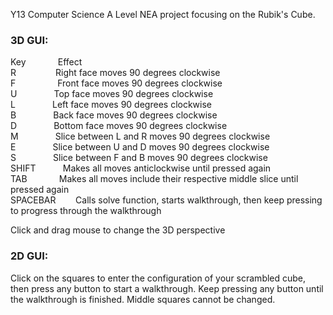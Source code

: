 Y13 Computer Science A Level NEA project focusing on the Rubik's Cube.

### 3D GUI:  

Key&nbsp;&nbsp;&nbsp;&nbsp;&nbsp;&nbsp;&nbsp;&nbsp;&nbsp;&nbsp;&nbsp;&nbsp;&nbsp;Effect  
R&nbsp;&nbsp;&nbsp;&nbsp;&nbsp;&nbsp;&nbsp;&nbsp;&nbsp;&nbsp;&nbsp;&nbsp;&nbsp;&nbsp;&nbsp;&nbsp;Right face moves 90 degrees clockwise  
F&nbsp;&nbsp;&nbsp;&nbsp;&nbsp;&nbsp;&nbsp;&nbsp;&nbsp;&nbsp;&nbsp;&nbsp;&nbsp;&nbsp;&nbsp;&nbsp;&nbsp;Front face moves 90 degrees clockwise  
U&nbsp;&nbsp;&nbsp;&nbsp;&nbsp;&nbsp;&nbsp;&nbsp;&nbsp;&nbsp;&nbsp;&nbsp;&nbsp;&nbsp;&nbsp;Top face moves 90 degrees clockwise  
L&nbsp;&nbsp;&nbsp;&nbsp;&nbsp;&nbsp;&nbsp;&nbsp;&nbsp;&nbsp;&nbsp;&nbsp;&nbsp;&nbsp;&nbsp;Left face moves 90 degrees clockwise  
B&nbsp;&nbsp;&nbsp;&nbsp;&nbsp;&nbsp;&nbsp;&nbsp;&nbsp;&nbsp;&nbsp;&nbsp;&nbsp;&nbsp;&nbsp;Back face moves 90 degrees clockwise  
D&nbsp;&nbsp;&nbsp;&nbsp;&nbsp;&nbsp;&nbsp;&nbsp;&nbsp;&nbsp;&nbsp;&nbsp;&nbsp;&nbsp;&nbsp;Bottom face moves 90 degrees clockwise  
M&nbsp;&nbsp;&nbsp;&nbsp;&nbsp;&nbsp;&nbsp;&nbsp;&nbsp;&nbsp;&nbsp;&nbsp;&nbsp;&nbsp;&nbsp;Slice between L and R moves 90 degrees clockwise  
E&nbsp;&nbsp;&nbsp;&nbsp;&nbsp;&nbsp;&nbsp;&nbsp;&nbsp;&nbsp;&nbsp;&nbsp;&nbsp;&nbsp;&nbsp;Slice between U and D moves 90 degrees clockwise  
S&nbsp;&nbsp;&nbsp;&nbsp;&nbsp;&nbsp;&nbsp;&nbsp;&nbsp;&nbsp;&nbsp;&nbsp;&nbsp;&nbsp;&nbsp;Slice between F and B moves 90 degrees clockwise  
SHIFT&nbsp;&nbsp;&nbsp;&nbsp;&nbsp;&nbsp;&nbsp;&nbsp;&nbsp;&nbsp;&nbsp;Makes all moves anticlockwise until pressed again  
TAB&nbsp;&nbsp;&nbsp;&nbsp;&nbsp;&nbsp;&nbsp;&nbsp;&nbsp;&nbsp;&nbsp;&nbsp;&nbsp;Makes all moves include their respective middle slice until pressed again  
SPACEBAR&nbsp;&nbsp;&nbsp;&nbsp;&nbsp;&nbsp;&nbsp;&nbsp;Calls solve function, starts walkthrough, then keep pressing to progress through the walkthrough  

Click and drag mouse to change the 3D perspective

### 2D GUI:

Click on the squares to enter the configuration of your scrambled cube, then press any button to start a walkthrough. Keep pressing any button until the walkthrough is finished. Middle squares cannot be changed.
